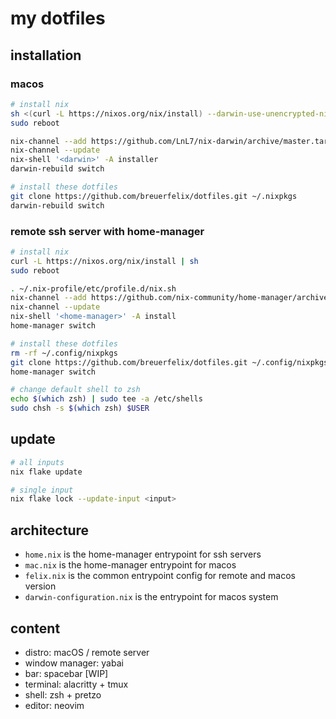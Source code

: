 # my dotfiles

## installation

### macos

```bash
# install nix
sh <(curl -L https://nixos.org/nix/install) --darwin-use-unencrypted-nix-store-volume --daemon
sudo reboot

nix-channel --add https://github.com/LnL7/nix-darwin/archive/master.tar.gz darwin
nix-channel --update
nix-shell '<darwin>' -A installer
darwin-rebuild switch

# install these dotfiles
git clone https://github.com/breuerfelix/dotfiles.git ~/.nixpkgs
darwin-rebuild switch
```

### remote ssh server with home-manager

```bash
# install nix
curl -L https://nixos.org/nix/install | sh
sudo reboot

. ~/.nix-profile/etc/profile.d/nix.sh
nix-channel --add https://github.com/nix-community/home-manager/archive/master.tar.gz home-manager
nix-channel --update
nix-shell '<home-manager>' -A install
home-manager switch

# install these dotfiles
rm -rf ~/.config/nixpkgs
git clone https://github.com/breuerfelix/dotfiles.git ~/.config/nixpkgs
home-manager switch

# change default shell to zsh
echo $(which zsh) | sudo tee -a /etc/shells
sudo chsh -s $(which zsh) $USER
```

## update

```bash
# all inputs
nix flake update

# single input
nix flake lock --update-input <input>
```

## architecture

* `home.nix` is the home-manager entrypoint for ssh servers 
* `mac.nix` is the home-manager entrypoint for macos
* `felix.nix` is the common entrypoint config for remote and macos version
* `darwin-configuration.nix` is the entrypoint for macos system

## content

- distro: macOS / remote server
- window manager: yabai
- bar: spacebar [WIP]
- terminal: alacritty + tmux
- shell: zsh + pretzo
- editor: neovim
